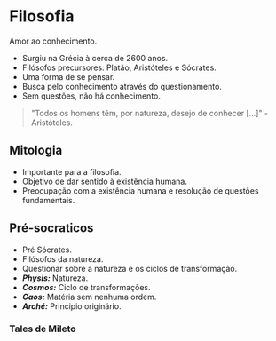 # Filosofia
Amor ao conhecimento.

- Surgiu na Grécia à cerca de 2600 anos.
- Filósofos precursores: Platão, Aristóteles e Sócrates.
- Uma forma de se pensar.
- Busca pelo conhecimento através do questionamento.
- Sem questões, não há conhecimento.
> "Todos os homens têm, por natureza, desejo de conhecer [...]" - Aristóteles.

## Mitologia

- Importante para a filosofia.
- Objetivo de dar sentido à existência humana.
- Preocupação com a existência humana e resolução de questões fundamentais.

## Pré-socraticos

- Pré Sócrates.
- Filósofos da natureza.
- Questionar sobre a natureza e os ciclos de transformação.
- ***Physis:*** Natureza.
- ***Cosmos:*** Ciclo de transformações.
- ***Caos:*** Matéria sem nenhuma ordem.
- ***Arché:*** Principio originário.

### Tales de Mileto

